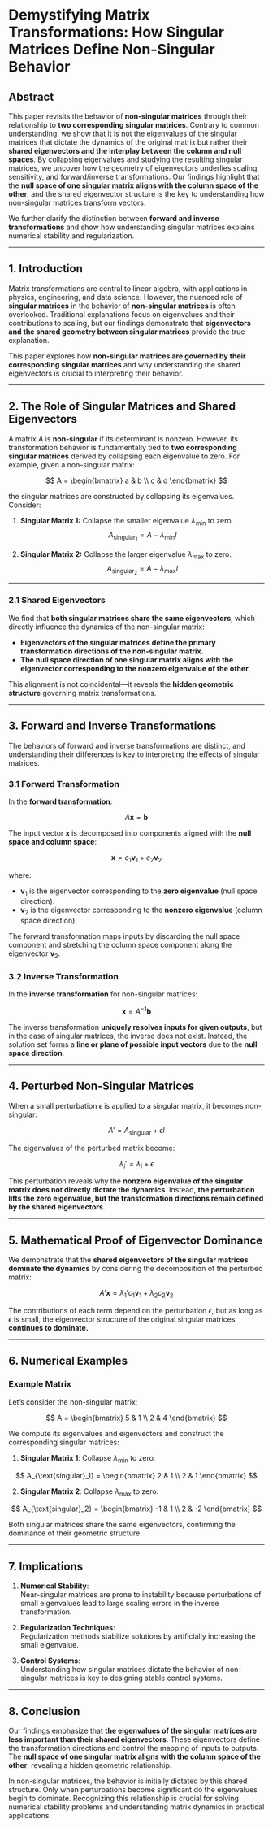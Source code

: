 # **Demystifying Matrix Transformations: How Singular Matrices Define Non-Singular Behavior**

## **Abstract**  
This paper revisits the behavior of **non-singular matrices** through their relationship to **two corresponding singular matrices**. Contrary to common understanding, we show that it is not the eigenvalues of the singular matrices that dictate the dynamics of the original matrix but rather their **shared eigenvectors and the interplay between the column and null spaces**. By collapsing eigenvalues and studying the resulting singular matrices, we uncover how the geometry of eigenvectors underlies scaling, sensitivity, and forward/inverse transformations. Our findings highlight that the **null space of one singular matrix aligns with the column space of the other**, and the shared eigenvector structure is the key to understanding how non-singular matrices transform vectors.

We further clarify the distinction between **forward and inverse transformations** and show how understanding singular matrices explains numerical stability and regularization.

---

## **1. Introduction**
Matrix transformations are central to linear algebra, with applications in physics, engineering, and data science. However, the nuanced role of **singular matrices** in the behavior of **non-singular matrices** is often overlooked. Traditional explanations focus on eigenvalues and their contributions to scaling, but our findings demonstrate that **eigenvectors and the shared geometry between singular matrices** provide the true explanation.

This paper explores how **non-singular matrices are governed by their corresponding singular matrices** and why understanding the shared eigenvectors is crucial to interpreting their behavior.

---

## **2. The Role of Singular Matrices and Shared Eigenvectors**

A matrix $A$ is **non-singular** if its determinant is nonzero. However, its transformation behavior is fundamentally tied to **two corresponding singular matrices** derived by collapsing each eigenvalue to zero. For example, given a non-singular matrix:

$$
A = \begin{bmatrix} a & b \\ c & d \end{bmatrix}
$$

the singular matrices are constructed by collapsing its eigenvalues. Consider:

1. **Singular Matrix 1:** Collapse the smaller eigenvalue $\lambda_{\min}$ to zero.
   $$
   A_{\text{singular}_1} = A - \lambda_{\min} I
   $$

2. **Singular Matrix 2:** Collapse the larger eigenvalue $\lambda_{\max}$ to zero.
   $$
   A_{\text{singular}_2} = A - \lambda_{\max} I
   $$

---

### **2.1 Shared Eigenvectors**
We find that **both singular matrices share the same eigenvectors**, which directly influence the dynamics of the non-singular matrix:

- **Eigenvectors of the singular matrices define the primary transformation directions of the non-singular matrix.**
- **The null space direction of one singular matrix aligns with the eigenvector corresponding to the nonzero eigenvalue of the other.**

This alignment is not coincidental—it reveals the **hidden geometric structure** governing matrix transformations.

---

## **3. Forward and Inverse Transformations**
The behaviors of forward and inverse transformations are distinct, and understanding their differences is key to interpreting the effects of singular matrices.

### **3.1 Forward Transformation**
In the **forward transformation**:

$$
A \mathbf{x} = \mathbf{b}
$$

The input vector $\mathbf{x}$ is decomposed into components aligned with the **null space and column space**:

$$
\mathbf{x} = c_1 \mathbf{v}_1 + c_2 \mathbf{v}_2
$$

where:
- $\mathbf{v}_1$ is the eigenvector corresponding to the **zero eigenvalue** (null space direction).
- $\mathbf{v}_2$ is the eigenvector corresponding to the **nonzero eigenvalue** (column space direction).

The forward transformation maps inputs by discarding the null space component and stretching the column space component along the eigenvector $\mathbf{v}_2$.

### **3.2 Inverse Transformation**
In the **inverse transformation** for non-singular matrices:

$$
\mathbf{x} = A^{-1} \mathbf{b}
$$

The inverse transformation **uniquely resolves inputs for given outputs**, but in the case of singular matrices, the inverse does not exist. Instead, the solution set forms a **line or plane of possible input vectors** due to the **null space direction**.

---

## **4. Perturbed Non-Singular Matrices**
When a small perturbation $\epsilon$ is applied to a singular matrix, it becomes non-singular:

$$
A' = A_{\text{singular}} + \epsilon I
$$

The eigenvalues of the perturbed matrix become:

$$
\lambda_i' = \lambda_i + \epsilon
$$

This perturbation reveals why the **nonzero eigenvalue of the singular matrix does not directly dictate the dynamics**. Instead, **the perturbation lifts the zero eigenvalue, but the transformation directions remain defined by the shared eigenvectors**.

---

## **5. Mathematical Proof of Eigenvector Dominance**
We demonstrate that the **shared eigenvectors of the singular matrices dominate the dynamics** by considering the decomposition of the perturbed matrix:

$$
A' \mathbf{x} = \lambda_1' c_1 \mathbf{v}_1 + \lambda_2 c_2 \mathbf{v}_2
$$

The contributions of each term depend on the perturbation $\epsilon$, but as long as $\epsilon$ is small, the eigenvector structure of the original singular matrices **continues to dominate.**

---

## **6. Numerical Examples**
### Example Matrix
Let’s consider the non-singular matrix:

$$
A = \begin{bmatrix} 5 & 1 \\ 2 & 4 \end{bmatrix}
$$

We compute its eigenvalues and eigenvectors and construct the corresponding singular matrices:

1. **Singular Matrix 1**: Collapse $\lambda_{\min}$ to zero.

$$
   A_{\text{singular}_1} = \begin{bmatrix} 2 & 1 \\ 2 & 1 \end{bmatrix}
$$

2. **Singular Matrix 2**: Collapse $\lambda_{\max}$ to zero.

$$
   A_{\text{singular}_2} = \begin{bmatrix} -1 & 1 \\ 2 & -2 \end{bmatrix}
$$

Both singular matrices share the same eigenvectors, confirming the dominance of their geometric structure.

---

## **7. Implications**
1. **Numerical Stability**:  
   Near-singular matrices are prone to instability because perturbations of small eigenvalues lead to large scaling errors in the inverse transformation.

2. **Regularization Techniques**:  
   Regularization methods stabilize solutions by artificially increasing the small eigenvalue.

3. **Control Systems**:  
   Understanding how singular matrices dictate the behavior of non-singular matrices is key to designing stable control systems.

---

## **8. Conclusion**
Our findings emphasize that **the eigenvalues of the singular matrices are less important than their shared eigenvectors**. These eigenvectors define the transformation directions and control the mapping of inputs to outputs. The **null space of one singular matrix aligns with the column space of the other**, revealing a hidden geometric relationship.

In non-singular matrices, the behavior is initially dictated by this shared structure. Only when perturbations become significant do the eigenvalues begin to dominate. Recognizing this relationship is crucial for solving numerical stability problems and understanding matrix dynamics in practical applications.

